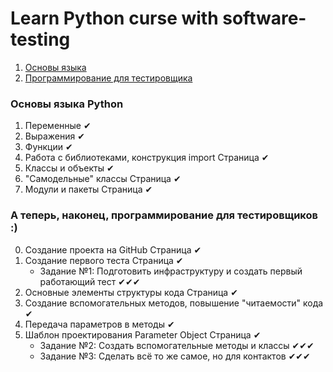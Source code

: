 # Learn Python curse with software-testing



1. [Основы языка](#one)
2. [Программирование для тестировщика](#two)


### <a name="one"></a> Основы языка Python
1. Переменные ✔
2. Выражения ✔
3. Функции ✔
4. Работа с библиотеками, конструкция import Страница ✔
5. Классы и объекты ✔
6. "Самодельные" классы Страница ✔
7. Модули и пакеты Страница ✔

### <a name="two"></a> А теперь, наконец, программирование для тестировщиков :)
0. Создание проекта на GitHub Страница ✔
0. Создание первого теста Страница ✔
    * Задание №1: Подготовить инфраструктуру и создать первый работающий тест ✔✔✔
0. Основные элементы структуры кода Страница ✔
0. Создание вспомогательных методов, повышение "читаемости" кода ✔
0. Передача параметров в методы ✔
0. Шаблон проектирования Parameter Object Страница ✔
   * Задание №2: Создать вспомогательные методы и классы ✔✔✔
   * Задание №3: Сделать всё то же самое, но для контактов ✔✔✔